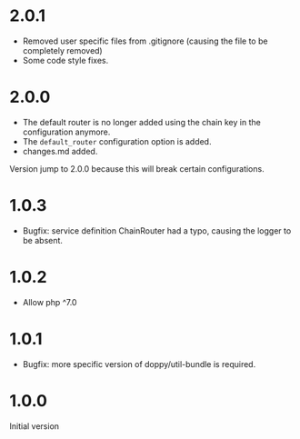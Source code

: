 # 2.0.1

* Removed user specific files from .gitignore (causing the file to be completely removed)
* Some code style fixes.

# 2.0.0

* The default router is no longer added using the chain key in the configuration anymore.
* The `default_router` configuration option is added.
* changes.md added.

Version jump to 2.0.0 because this will break certain configurations.

# 1.0.3

* Bugfix: service definition ChainRouter had a typo, causing the logger to be absent.

# 1.0.2

* Allow php ^7.0

# 1.0.1

* Bugfix: more specific version of doppy/util-bundle is required.

# 1.0.0

Initial version
